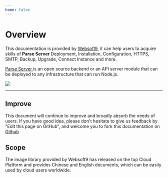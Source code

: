 ```yaml
---
home: false
---
```


# Overview

This documentation is provided by [Websoft9](https://www.websoft9.com/), it can help users to acquire skills of **Parse Server** Deployment, Installation, Configuration, HTTPS, SMTP, Backup, Upgrade, Connect Instance and more.

[Parse Server ](https://parseplatform.org/) is an open source backend or an API server module that can be deployed to any infrastructure that can run Node.js.

![](https://libs.websoft9.com/Websoft9/DocsPicture/en/parseserver/dashboard.png)

---

## Improve

This document will continue to improve and broadly absorb the needs of users. If you have good idea, please don't hesitate to give us feedback by "Edit this page on GitHub", and welcome you to fork this documentation on [Github](https://github.com/Websoft9/ansible-parse-server)

## Scope

The image library provided by Websoft9 has released on the top Cloud Platform and provides Chinese and English documents, which can be easily used by cloud users worldwide.